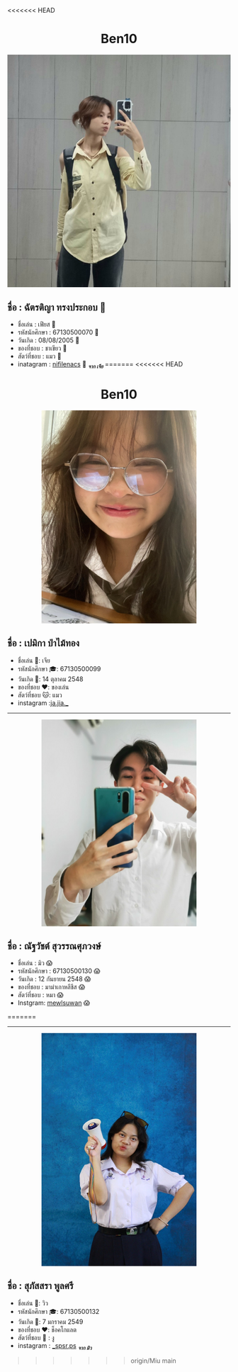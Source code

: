 <<<<<<< HEAD
<h1 align= "center"> Ben10 </h1>

![รูปเฟียส](เฟียส.jpg)

## ชื่อ : ฉัตรติญา ทรงประกอบ 🤪
* ชื่อเล่น : เฟียส 🤪
* รหัสนักศึกษา : 67130500070 🤪
* วันเกิด : 08/08/2005 🤪
* ของที่ชอบ : ชาเขียว 🤪
* สัตว์ที่ชอบ :  แมว 🤪
* inatagram : [nifilenacs](https://www.instagram.com/nifilenacs?utm_source=ig_web_button_share_sheet&igsh=ZDNlZDc0MzIxNw==) 🤪  <sub>*__จาก เจีย__*</sub>
=======
<<<<<<< HEAD
 <h1 align= "center"> Ben10 </h1>

<p align ="center"> 
<img src ="image/Pemika_Pamaithong.jpg" width ="350" >
</p>


## ชื่อ : เปมิกา ป่าไม้ทอง
* ชื่อเล่น :woman:: เจีย
* รหัสนักศึกษา :mortar_board:: 67130500099
* วันเกิด :tada:: 14 ตุลาคม 2548
* ของที่ชอบ :hearts:: ของเล่น
* สัตว์ที่ชอบ :cat:: แมว 
* instagram :[ja.jia._](https://l.messenger.com/l.php?u=https%3A%2F%2Fwww.instagram.com%2Fja.jia._%3Figsh%3DMTl1OHBncHp3eTNuZw%253D%253D&h=AT1a03j2SDIMrRyjoZDndprtAO0eaH3z2eXWzWlkn6GqQKIaauR1n6L84GR-zfAXcntKeKU5O0Yj03CWVI4kqprdGAgKUuN9tO65vdVTNBVXrgeX06XJh64pklC71vaYFmDAsw)

<hr>
<p align ="center"> 
<img src ="image/Natthawat_Suwan.jpg" width ="350" >
</p>

## ชื่อ : ณัฐวัชต์ สุวรรณศุภวงษ์
* ชื่อเล่น : มิว :scream:
* รหัสนักศึกษา : 67130500130 :scream:
* วันเกิด : 12 กันยายน 2548 :scream:
* ของที่ชอบ : มาม่าเกาหลีชีส :scream:
* สัตว์ที่ชอบ : หมา :scream:
* Instgram: [mewlsuwan](https://www.instagram.com/mewlsuwan/) :scream:

=======
<hr>
<p align ="center"> 
<img src ="LINE_ALBUM_น่าร๊ากกกอะ_240821_1.jpg" width ="350" >
</p>

## ชื่อ : สุภัสสรา พูลศรี
* ชื่อเล่น :tulip:: วิว
* รหัสนักศึกษา :mortar_board:: 67130500132
* วันเกิด  :birthday:: 7 มกราคม 2549
* ของที่ชอบ :heart:: ช็อคโกแลต 
* สัตว์ที่ชอบ :snake: :  งู 
* instagram : [_spsr.ps](https://www.instagram.com/_spsr.ps/)  <sub>*__จาก มิว__*</sub>
>>>>>>> origin/Miu
>>>>>>> main
